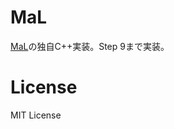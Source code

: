 # MaL

[MaL](https://github.com/kanaka/mal/blob/master/process/guide.md)の独自C++実装。Step 9まで実装。


# License

MIT License

